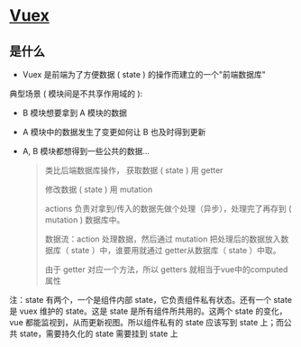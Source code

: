 # [Vuex](https://vuex.vuejs.org/zh/)

## 是什么

* Vuex 是前端为了方便数据 ( state ) 的操作而建立的一个"前端数据库"
 
典型场景 ( 模块间是不共享作用域的 ): 
  * B 模块想要拿到 A 模块的数据
  * A 模块中的数据发生了变更如何让 B 也及时得到更新
  * A, B 模块都想得到一些公共的数据...
    
    > 类比后端数据库操作，
    > 获取数据 ( state ) 用 getter
    > 
    > 修改数据 ( state ) 用 mutation
    > 
    > actions 负责对拿到/传入的数据先做个处理（异步），处理完了再存到 ( mutation ) 数据库中。
    > 
    > 数据流：action 处理数据，然后通过 mutation 把处理后的数据放入数据库（ state ）中，谁要用就通过 getter从数据库（ state ）中取。
    > 
    > 由于 getter 对应一个方法，所以 getters 就相当于vue中的computed属性

注：state 有两个，一个是组件内部 state，它负责组件私有状态。还有一个 state 是 vuex 维护的 state。这是 state 是所有组件所共用的。这两个 state 的变化，vue 都能监视到，从而更新视图。所以组件私有的 state 应该写到 state 上；而公共 state，需要持久化的 state 需要挂到 state 上